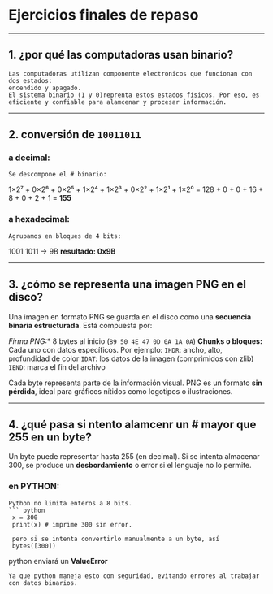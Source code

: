 # Ejercicios finales de repaso

---

## 1. ¿por qué las computadoras usan binario?
    Las computadoras utilizan componente electronicos que funcionan con dos estados: 
    encendido y apagado.
    El sistema binario (1 y 0)reprenta estos estados físicos. Por eso, es eficiente y confiable para alamcenar y procesar información.

---

## 2. conversión de `10011011`

### a decimal:

    Se descompone el # binario:
1×2⁷ + 0×2⁶ + 0×2⁵ + 1×2⁴ + 1×2³ + 0×2² + 1×2¹ + 1×2⁰
= 128 + 0 + 0 + 16 + 8 + 0 + 2 + 1 = **155**


### a hexadecimal:

    Agrupamos en bloques de 4 bits:
1001  1011 -> 9B
**resultado: 0x9B**

---

## 3. ¿cómo se representa una imagen PNG en el disco?

Una imagen en formato PNG se guarda en el disco como una **secuencia binaria estructurada**. Está compuesta por:

*Firma PNG:** 8 bytes al inicio (`89 50 4E 47 0D 0A 1A 0A`)
**Chunks o bloques:** Cada uno con datos específicos. Por ejemplo:
`IHDR`: ancho, alto, profundidad de color
`IDAT`: los datos de la imagen (comprimidos con zlib)
`IEND`: marca el fin del archivo

Cada byte representa parte de la información visual. PNG es un formato **sin pérdida**, ideal para gráficos nítidos como logotipos o ilustraciones.

---

## 4. ¿qué pasa si ntento alamcenr un # mayor que 255 en un byte?

Un byte puede representar hasta 255 (en decimal). Si se intenta almacenar 300, se produce un **desbordamiento** o error si el lenguaje no lo permite.

### en PYTHON:

    Python no limita enteros a 8 bits.
    ``` python
     x = 300
     print(x) # imprime 300 sin error.

     pero si se intenta convertirlo manualmente a un byte, así
     bytes([300])
 python enviará un **ValueError** 

    Ya que python maneja esto con seguridad, evitando errores al trabajar con datos binarios.